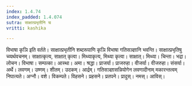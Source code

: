 ```yaml
---
index: 1.4.74
index_padded: 1.4.074
sutra: साक्षात्प्रभृतीनि च
vritti: kashika

---
```

विभाषा कृञि इति वर्तते। साक्षात्प्रभृतीनि शब्दरूपाणि कृञि विभाषा गतिसञ्ज्ञानि भवन्ति। साक्षात्प्रभृतिषु च्व्यर्थवचनम्। साक्षात्कृत्य, साक्षात् कृत्वा। मिथ्याकृत्य, मिथ्या कृत्वा। साक्षात्। मिथ्या। चिन्ता। भद्रा। लोचन। विभाषा। सम्पत्का। आस्था। अमा। श्रद्धा। प्राजर्या। प्राजरुहा। वीजर्या। वीजरुहा। संसर्या। अर्थे। लवणम्। उष्णम्। शीतम्। उदकम्। आर्द्रम्। गतिसञ्ज्ञासन्नियोगेन लवणादीनाम् मकारन्तत्वम् निपात्यते। अग्नौ। वशे। विकम्पते। विहसने। प्रहसने। प्रतपने। प्रादुस्। नमस्। आविस्।
